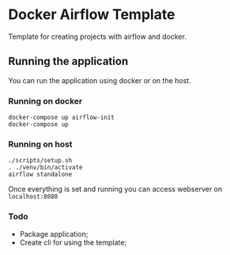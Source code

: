 # Docker Airflow Template

Template for creating projects with airflow and docker.

## Running the application

You can run the application using docker or on the host.

### Running on docker

```
docker-compose up airflow-init
docker-compose up
```

### Running on host

```
./scripts/setup.sh
. ./venv/bin/activate
airflow standalone
```

Once everything is set and running you can access webserver on `localhost:8080`

### Todo

- Package application;
- Create cli for using the template;

